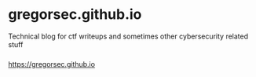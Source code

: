 # gregorsec.github.io

Technical blog for ctf writeups and sometimes other cybersecurity related stuff
###
https://gregorsec.github.io
